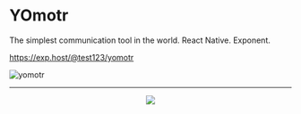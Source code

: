 # YOmotr

The simplest communication tool in the world. React Native. Exponent.

https://exp.host/@test123/yomotr

![yomotr](http://i.imgur.com/XXXXXXXXXXX.jpg)

---
<p align="center">
  <img src="http://i.imgur.com/JEIGdC6.png">
</p>
